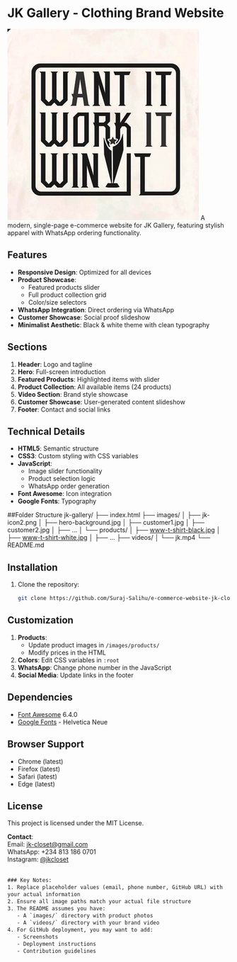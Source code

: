 # JK Gallery - Clothing Brand Website

![JK Gallery Logo](images/jk-icon2.jpg)
A modern, single-page e-commerce website for JK Gallery, featuring stylish apparel with WhatsApp ordering functionality.

## Features
- **Responsive Design**: Optimized for all devices
- **Product Showcase**: 
  - Featured products slider
  - Full product collection grid
  - Color/size selectors
- **WhatsApp Integration**: Direct ordering via WhatsApp
- **Customer Showcase**: Social proof slideshow
- **Minimalist Aesthetic**: Black & white theme with clean typography

## Sections
1. **Header**: Logo and tagline
2. **Hero**: Full-screen introduction
3. **Featured Products**: Highlighted items with slider
4. **Product Collection**: All available items (24 products)
5. **Video Section**: Brand style showcase
6. **Customer Showcase**: User-generated content slideshow
7. **Footer**: Contact and social links

## Technical Details
- **HTML5**: Semantic structure
- **CSS3**: Custom styling with CSS variables
- **JavaScript**: 
  - Image slider functionality
  - Product selection logic
  - WhatsApp order generation
- **Font Awesome**: Icon integration
- **Google Fonts**: Typography

##Folder Structure
jk-gallery/
├── index.html
├── images/
│   ├── jk-icon2.png
│   ├── hero-background.jpg
│   ├── customer1.jpg
│   ├── customer2.jpg
│   ├── ...
│   └── products/
│       ├── www-t-shirt-black.jpg
│       ├── www-t-shirt-white.jpg
│       ├── ...
├── videos/
│   └── jk.mp4
└── README.md

## Installation
1. Clone the repository:
   ```bash
   git clone https://github.com/Suraj-Salihu/e-commerce-website-jk-closet.git
   
## Customization
1. **Products**: 
   - Update product images in `/images/products/`
   - Modify prices in the HTML
2. **Colors**: Edit CSS variables in `:root`
3. **WhatsApp**: Change phone number in the JavaScript
4. **Social Media**: Update links in the footer

## Dependencies
- [Font Awesome](https://fontawesome.com) 6.4.0
- [Google Fonts](https://fonts.google.com) - Helvetica Neue

## Browser Support
- Chrome (latest)
- Firefox (latest)
- Safari (latest)
- Edge (latest)

## License
This project is licensed under the MIT License.

**Contact**:  
Email: jk-closet@gmail.com  
WhatsApp: +234 813 186 0701  
Instagram: [@jkcloset](https://instagram.com/jkcloset)
```

### Key Notes:
1. Replace placeholder values (email, phone number, GitHub URL) with your actual information
2. Ensure all image paths match your actual file structure
3. The README assumes you have:
   - A `images/` directory with product photos
   - A `videos/` directory with your brand video
4. For GitHub deployment, you may want to add:
   - Screenshots
   - Deployment instructions
   - Contribution guidelines